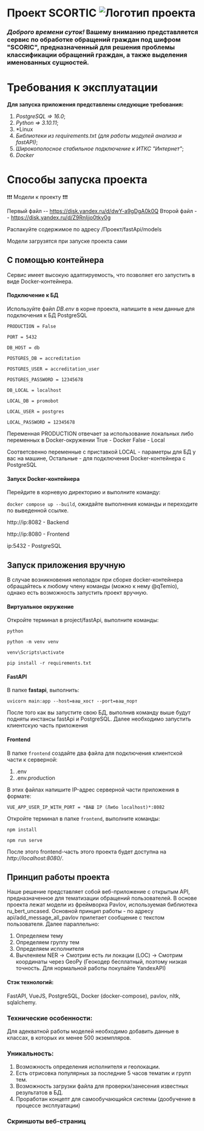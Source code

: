 # Проект SCORTIC ![Логотип проекта](voice.png)

### *Доброго времени суток!* **Вашему вниманию** представляется сервис по обработке обращений граждан под шифром "**SCORIC**", предназначенный для решения проблемы классификации обращений граждан, а также выделения именованных сущностей.

# Требования к эксплуатации

**Для запуска приложения представлены следующие требования:**

1) *PostgreSQL => 16.0*;
2) *Python => 3.10.11*;
3) *Linux
4) *Библиотеки из requirements.txt (для работы модулей анализа и fastAPI)*;
5) *Широкополосное стабильное подключение к ИТКС "Интернет"*;
6) *Docker*

# Способы запуска проекта

❗❗❗ Модели к проекту ❗❗❗

Первый файл -- https://disk.yandex.ru/d/dwY-a9gDgA0k0Q
Второй файл -- https://disk.yandex.ru/d/Z9RnIjjo0tky0g

Распакуйте содержимое по адресу /Проект/fastApi/models

Модели загрузятся при запуске проекта сами

## С помощью контейнера

  Сервис имеет высокую адаптируемость, что позволяет его запустить в виде Docker-контейнера.

#### Подключение к БД

  Используйте файл *DB.env* в корне проекта, напишите в нем данные для подключения к БД PostgreSQL

`PRODUCTION = False`

`PORT = 5432`

`DB_HOST = db`

`POSTGRES_DB = accreditation`

`POSTGRES_USER = accreditation_user`

`POSTGRES_PASSWORD = 12345678`

`DB_LOCAL = localhost`

`LOCAL_DB = promobot`

`LOCAL_USER = postgres`

`LOCAL_PASSWORD = 12345678`

Переменная PRODUCTION отвечает за использование локальных либо переменных в Docker-окружении
True - Docker
False - Local

Соответсвенно переменные с приставкой LOCAL - параметры для БД у вас на машине,
Остальные - для подключения Docker-контейнера с PostgreSQL

#### Запуск Docker-контейнера

  Перейдите в корневую директорию и выполните команду:

  `docker compose up --build`, ожидайте выполнения команды и переходите по выведенной ссылке.
  
  http://ip:8082 - Backend
  
  http://ip:8080 - Frontend
  
  ip:5432 - PostgreSQL

## Запуск приложения вручную

  В случае возникновения неполадок при сборке docker-контейнера обращайтесь к любому члену команды (можно к нему @qTemio), однако есть возможность запустить проект вручную.

#### Виртуальное окружение

Откройте терминал в project/fastApi, выполните команды:

```
python

python -m venv venv

venv\Scripts\activate

pip install -r requirements.txt
```

#### FastAPI

В папке **fastapi**, выполнить:

`uvicorn main:app --host=ваш_хост --port=ваш_порт`

После того как вы запустите свою БД, выполнив команду выше будут подняты инстансы fastApi и PostgreSQL. Далее необходимо запустить клиентскую часть приложения

#### Frontend

В папке `frontend` создайте два файла для подключения клиентской части к серверной:

1) .env
2) .env.production

В этих файлах напишите IP-адрес серверной части приложения в формате:

`VUE_APP_USER_IP_WITH_PORT = *ВАШ IP (Либо localhost)*:8082`

Откройте терминал в папке `frontend`, выполните команды:

`npm install`

`npm run serve`

После этого frontend-часть этого проекта будет доступна на *http://localhost:8080/*.

## Принцип работы проекта

Наше решение представляет собой веб-приложение с открытым API, предназначенное для тематизации обращений пользователей. В основе проекта лежат модели из фреймворка Pavlov, используемая библиотека ru_bert_uncased. 
Основной принцип работы - по адресу api/add_message_all_pavlov прилетает сообщение с текстом пользователя. Далее параллельно:
1) Определяем тему
2) Определяем группу тем
3) Определяем исполнителя
4) Вычленяем NER -> Смотрим есть ли локации (LOC) -> Смотрим координаты через GeoPy (Геокодер бесплатный, поэтому низкая точность. Для нормальной работы покупайте YandexAPI)

#### Стэк технологий:

FastAPI, VueJS, PostgreSQL, Docker (docker-compose), pavlov, nltk, sqlalchemy.

### Технические особенности:

Для адекватной работы моделей необходимо добавить данные в классах, в которых их менее 500 экземпляров.

### Уникальность:

1. Возможность определения исполнителя и геолокации.
2. Есть отрисовка популярных за последние 5 часов тематик и групп тем.
3. Возможность загрузки файла для проверки/занесения известных результатов в БД.
4. Проработан концепт для самообучающийся системы (дообучение в процессе эксплуатации)

### Скриншоты веб-страниц
